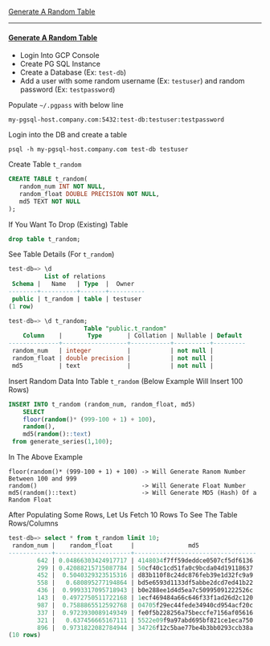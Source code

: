[Generate A Random Table](#generate-a-random-table)

<hr/>

#### [Generate A Random Table](#generate-a-random-table)

- Login Into GCP Console
- Create PG SQL Instance
- Create a Database (Ex: `test-db`)
- Add a user with some random username (Ex: `testuser`) and random password (Ex: `testpassword`)

Populate `~/.pgpass` with below line

```
my-pgsql-host.company.com:5432:test-db:testuser:testpassword
```

Login into the DB and create a table

```
psql -h my-pgsql-host.company.com test-db testuser
```

Create Table `t_random`

```sql
CREATE TABLE t_random(
   random_num INT NOT NULL,
   random_float DOUBLE PRECISION NOT NULL,
   md5 TEXT NOT NULL
);
```

If You Want To Drop (Existing) Table

```sql
drop table t_random;
```

See Table Details (For `t_random`)

```sql
test-db=> \d
          List of relations
 Schema |   Name   | Type  |  Owner
--------+----------+-------+----------
 public | t_random | table | testuser
(1 row)

test-db=> \d t_random;
                     Table "public.t_random"
    Column    |       Type       | Collation | Nullable | Default
--------------+------------------+-----------+----------+---------
 random_num   | integer          |           | not null |
 random_float | double precision |           | not null |
 md5          | text             |           | not null |
```

Insert Random Data Into Table `t_random` (Below Example Will Insert 100 Rows)

```sql
INSERT INTO t_random (random_num, random_float, md5) 
    SELECT 
    floor(random()* (999-100 + 1) + 100), 
    random(), 
    md5(random()::text) 
 from generate_series(1,100);
```

In The Above Example

```
floor(random()* (999-100 + 1) + 100) -> Will Generate Ranom Number Between 100 and 999
random()                             -> Will Generate Float Number
md5(random()::text)                  -> Will Generate MD5 (Hash) Of a Random Float
```

After Populating Some Rows, Let Us Fetch 10 Rows To See The Table Rows/Columns


```sql
test-db=> select * from t_random limit 10;
 random_num |    random_float     |               md5
------------+---------------------+----------------------------------
        642 | 0.04866303424917717 | 4148034f7ff59deddce0507cf5df6136
        299 | 0.42088215715087784 | 50cf40c1cd51fa0c9bcda04d19118637
        452 |  0.5040329323515316 | d83b110f8c24dc876feb39e1d32fc9a9
        558 |   0.680895277194864 | bd5e6593d1133df5abbe2dcd7ed41b22
        436 |  0.9993317095718943 | b0e288ee1d4d5ea7c50995091222526c
        143 |  0.4972750511722168 | 1ecf469484a66c646f33f1ad26d2c120
        987 |  0.7588865512592768 | 04705f29ec44fede34940cd954acf20c
        337 |  0.9723930089149349 | fe0f5b228256a75beccfe7156af05616
        321 |   0.637456665167111 | 5522e09f9a97abd695bf821ce1eca750
        896 |  0.9731822082784944 | 34726f12c5bae77be4b3bb0293ccb38a
(10 rows)
```
